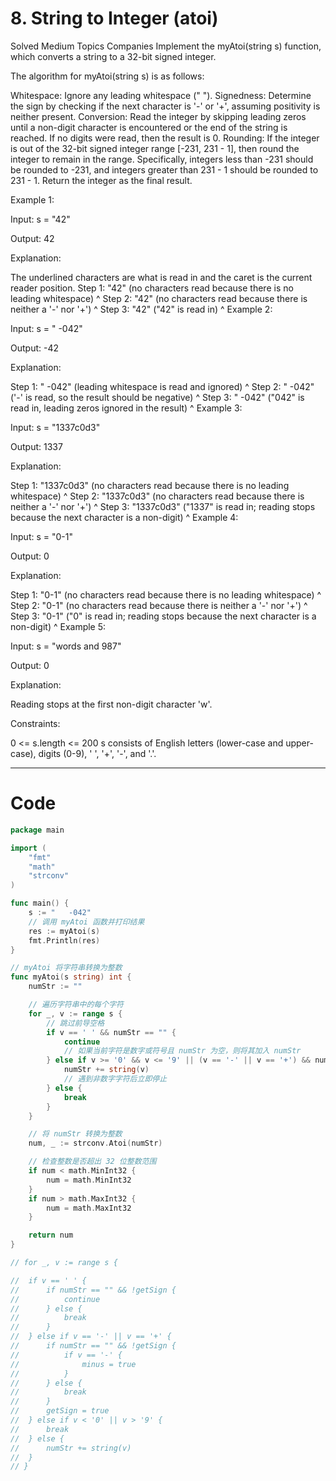 # 8. String to Integer (atoi)

Solved
Medium
Topics
Companies
Implement the myAtoi(string s) function, which converts a string to a 32-bit signed integer.

The algorithm for myAtoi(string s) is as follows:

Whitespace: Ignore any leading whitespace (" ").
Signedness: Determine the sign by checking if the next character is '-' or '+', assuming positivity is neither present.
Conversion: Read the integer by skipping leading zeros until a non-digit character is encountered or the end of the string is reached. If no digits were read, then the result is 0.
Rounding: If the integer is out of the 32-bit signed integer range [-231, 231 - 1], then round the integer to remain in the range. Specifically, integers less than -231 should be rounded to -231, and integers greater than 231 - 1 should be rounded to 231 - 1.
Return the integer as the final result.

Example 1:

Input: s = "42"

Output: 42

Explanation:

The underlined characters are what is read in and the caret is the current reader position.
Step 1: "42" (no characters read because there is no leading whitespace)
^
Step 2: "42" (no characters read because there is neither a '-' nor '+')
^
Step 3: "42" ("42" is read in)
^
Example 2:

Input: s = " -042"

Output: -42

Explanation:

Step 1: " -042" (leading whitespace is read and ignored)
^
Step 2: " -042" ('-' is read, so the result should be negative)
^
Step 3: " -042" ("042" is read in, leading zeros ignored in the result)
^
Example 3:

Input: s = "1337c0d3"

Output: 1337

Explanation:

Step 1: "1337c0d3" (no characters read because there is no leading whitespace)
^
Step 2: "1337c0d3" (no characters read because there is neither a '-' nor '+')
^
Step 3: "1337c0d3" ("1337" is read in; reading stops because the next character is a non-digit)
^
Example 4:

Input: s = "0-1"

Output: 0

Explanation:

Step 1: "0-1" (no characters read because there is no leading whitespace)
^
Step 2: "0-1" (no characters read because there is neither a '-' nor '+')
^
Step 3: "0-1" ("0" is read in; reading stops because the next character is a non-digit)
^
Example 5:

Input: s = "words and 987"

Output: 0

Explanation:

Reading stops at the first non-digit character 'w'.

Constraints:

0 <= s.length <= 200
s consists of English letters (lower-case and upper-case), digits (0-9), ' ', '+', '-', and '.'.

---

# Code

```go
package main

import (
	"fmt"
	"math"
	"strconv"
)

func main() {
	s := "   -042"
	// 调用 myAtoi 函数并打印结果
	res := myAtoi(s)
	fmt.Println(res)
}

// myAtoi 将字符串转换为整数
func myAtoi(s string) int {
	numStr := ""

	// 遍历字符串中的每个字符
	for _, v := range s {
		// 跳过前导空格
		if v == ' ' && numStr == "" {
			continue
			// 如果当前字符是数字或符号且 numStr 为空，则将其加入 numStr
		} else if v >= '0' && v <= '9' || (v == '-' || v == '+') && numStr == "" {
			numStr += string(v)
			// 遇到非数字字符后立即停止
		} else {
			break
		}
	}

	// 将 numStr 转换为整数
	num, _ := strconv.Atoi(numStr)

	// 检查整数是否超出 32 位整数范围
	if num < math.MinInt32 {
		num = math.MinInt32
	}
	if num > math.MaxInt32 {
		num = math.MaxInt32
	}

	return num
}

// for _, v := range s {

// 	if v == ' ' {
// 		if numStr == "" && !getSign {
// 			continue
// 		} else {
// 			break
// 		}
// 	} else if v == '-' || v == '+' {
// 		if numStr == "" && !getSign {
// 			if v == '-' {
// 				minus = true
// 			}
// 		} else {
// 			break
// 		}
// 		getSign = true
// 	} else if v < '0' || v > '9' {
// 		break
// 	} else {
// 		numStr += string(v)
// 	}
// }
```
